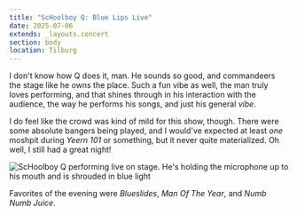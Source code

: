 ```yaml
---
title: "ScHoolboy Q: Blue Lips Live"
date: 2025-07-06
extends: _layouts.concert
section: body
location: Tilburg
---
```


I don't know how Q does it, man. He sounds so good, and commandeers the stage like he owns the place. Such a fun vibe as
well, the man truly loves performing, and that shines through in his interaction with the audience, the way he performs
his songs, and just his general _vibe_.

I do feel like the crowd was kind of mild for this show, though. There were some absolute bangers being played, and I
would've expected at least _one_ moshpit during _Yeern 101_ or something, but it never quite materialized. Oh well, I
still had a great night!

![ScHoolboy Q performing live on stage. He's holding the microphone up to his mouth and is shrouded in blue light](/assets/images/concerts/schoolboy-q.jpg)

Favorites of the evening were _Blueslides_, _Man Of The Year_, and _Numb Numb Juice_.
